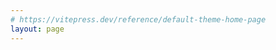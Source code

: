 ```yaml
---
# https://vitepress.dev/reference/default-theme-home-page
layout: page
---
```

<!-- <confetti /> -->


<BackNav />

<script setup>
  import BackNav from './components/BackNav.vue'
</script>
